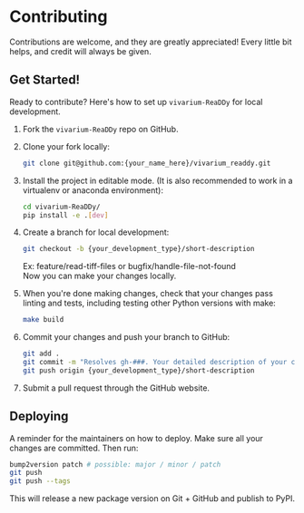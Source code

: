 # Contributing

Contributions are welcome, and they are greatly appreciated! Every little bit
helps, and credit will always be given.

## Get Started!

Ready to contribute? Here's how to set up `vivarium-ReaDDy` for local development.

1. Fork the `vivarium-ReaDDy` repo on GitHub.

2. Clone your fork locally:

    ```bash
    git clone git@github.com:{your_name_here}/vivarium_readdy.git
    ```

3. Install the project in editable mode. (It is also recommended to work in a virtualenv or anaconda environment):

    ```bash
    cd vivarium-ReaDDy/
    pip install -e .[dev]
    ```

4. Create a branch for local development:

    ```bash
    git checkout -b {your_development_type}/short-description
    ```

    Ex: feature/read-tiff-files or bugfix/handle-file-not-found<br>
    Now you can make your changes locally.

5. When you're done making changes, check that your changes pass linting and
   tests, including testing other Python versions with make:

    ```bash
    make build
    ```

6. Commit your changes and push your branch to GitHub:

    ```bash
    git add .
    git commit -m "Resolves gh-###. Your detailed description of your changes."
    git push origin {your_development_type}/short-description
    ```

7. Submit a pull request through the GitHub website.

## Deploying

A reminder for the maintainers on how to deploy.
Make sure all your changes are committed.
Then run:

```bash
bump2version patch # possible: major / minor / patch
git push
git push --tags
```

This will release a new package version on Git + GitHub and publish to PyPI.
